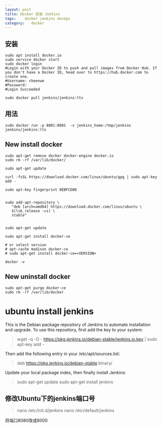 ```yaml
---
layout: post
title: Docker 安装 Jenkins
tags:    docker jenkins devops
category:   docker
---
```



## 安装

```shell
sudo apt install docker.io
sudo service docker start
sudo docker login
#Login with your Docker ID to push and pull images from Docker Hub. If you don't have a Docker ID, head over to https://hub.docker.com to create one.
#Username: cheenwe
#Password:
#Login Succeeded

sudo docker pull jenkins/jenkins:lts
```

## 用法

```shell
sudo docker run -p 8001:8001  -v jenkins_home:/tmp/jenkins jenkins/jenkins:lts

```




## New install docker

```shell
sudo apt-get remove docker docker-engine docker.io
sudo rm -rf /var/lib/docker/

sudo apt-get update

curl -fsSL https://download.docker.com/linux/ubuntu/gpg | sudo apt-key add -

sudo apt-key fingerprint 0EBFCD88


sudo add-apt-repository \
   "deb [arch=amd64] https://download.docker.com/linux/ubuntu \
   $(lsb_release -cs) \
   stable"


sudo apt-get update

sudo apt-get install docker-ce

# or select version
# apt-cache madison docker-ce
# sudo apt-get install docker-ce=<VERSION>

docker -v
```

## New uninstall docker

```
sudo apt-get purge docker-ce
sudo rm -rf /var/lib/docker
```

# ubuntu install jenkins

This is the Debian package repository of Jenkins to automate installation and upgrade. To use this repository, first add the key to your system:

>wget -q -O - https://pkg.jenkins.io/debian-stable/jenkins.io.key | sudo apt-key add -

Then add the following entry in your /etc/apt/sources.list:
>deb https://pkg.jenkins.io/debian-stable binary/

Update your local package index, then finally install Jenkins:

>sudo apt-get update
>sudo apt-get install jenkins

## 修改Ubuntu下的jenkins端口号

>nano /etc/init.d/jenkins
>nano /etc/default/jenkins

将端口8080改成8000
